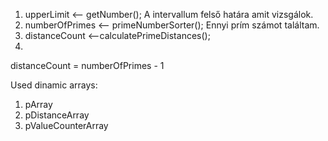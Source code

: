 1. upperLimit <-- getNumber();
A intervallum felső határa amit vizsgálok.
2. numberOfPrimes <-- primeNumberSorter();
Ennyi prím számot találtam.
3. distanceCount <--calculatePrimeDistances();
4. 
distanceCount = numberOfPrimes - 1

Used dinamic arrays:
1. pArray
2. pDistanceArray
3. pValueCounterArray

